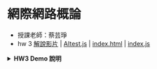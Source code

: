 # 網際網路概論
- 授課老師：蔡芸琤  
- hw 3  [解說影片](https://youtu.be/cJjc5HpTFEM) | [AItest.js](https://github.com/alisonnnnn88/introduction_to-_the-_internet_alison/blob/main/AItest.js) | [index.html](https://github.com/alisonnnnn88/introduction_to-_the-_internet_alison/blob/main/index.html) | [index.js](https://github.com/alisonnnnn88/introduction_to-_the-_internet_alison/blob/main/index.js)
<details>
<summary><strong>HW3 Demo 說明</strong></summary>

<br>

這個專案是一個**電影小高手**，可以幫助喜歡看電影的朋友們快速搜索 AI 推薦的熱門電影，或是對相關電影影評、海報設計等等有興趣也可以問這個 AI。

---

### 功能介紹

1. 畫面上方可以點選【🔥 熱門電影】，讓使用者挑選想看的類型，點選後由 AI 為您解答此類型的熱門電影 
2. 畫面下方有對話框，可以自行輸入文字詢問 AI 關於電影的問題，也可以參考紫色按鈕的問題，幫助使用者有更好的詢問方向
(使用的API: gemini-2.5-flash)

---

### 畫面設計

以暗色系呈現背景，黃色或白色顯示文字，展現一種科技感。

---

### 功能實作截圖

#### ✅ 熱門電影可篩選類型  
<img width="664" src="https://github.com/user-attachments/assets/10c2f70b-bc30-4513-b35b-ba83a4138b0d" />  
<img width="646" src="https://github.com/user-attachments/assets/dd12d3a7-b507-48fb-bfaf-7a6f4120bb0c" />

#### ✅ 安裝 ReactMarkdown：支援 AI 回應以粗體或表情符號標示重點 
<img width="1856" src="https://github.com/user-attachments/assets/e93d1eec-e686-4199-9b39-1ac7f61a8a00" />

#### ✅ 對話框以灰字顯示，等待使用者輸入文字：以 placeholder 呈現灰字的部分（灰色為預設）  
<img width="1847" src="https://github.com/user-attachments/assets/f255c03f-1a48-4ef2-b831-af860cb0d52f" />

#### ✅ 以紫色按鈕提示使用者怎麼問 AI  
<img width="1633" src="https://github.com/user-attachments/assets/cfe6b4ad-283e-4f3a-a557-db72cedf141f" />

#### ✅ 有成功出現 Loading 狀態  
<img width="1847" src="https://github.com/user-attachments/assets/cc2dc6f1-6aca-42a0-bcb9-f0aad6090c35" />

</details>
